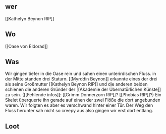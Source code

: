 ## wer
[[Kathelyn Beynon RIP]]

## Wo
[[Oase von Eldorad]]

## Was
Wir gingen tiefer in die Oase rein und sahen einen unterirdischen Fluss. in der Mitte standen drei Staturn. [[Myrddin Beynon]] erkannte eines der drei als seine Großmutter [[Kathelyn Beynon RIP]] und die anderen beiden schienen die anderen Gründer der [[Akademie der Übernatürlichen Künste]] zu sein. ([[Fehlende infos]]: [[Grimm Donnerzorn RIP]]? [[Phobias RIP]]?) Ein Skelet überquerte ihn gerade auf einen der zwei Flöße die dort angebunden waren. Wir folgten es aber es verschwand hinter einer Tür. Der Weg den Fluss herunter sah nicht so creepy aus also gingen wir erst dort entlang.

## Loot
